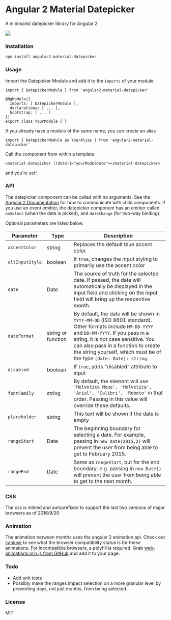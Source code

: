 # Angular 2 Material Datepicker

A minimalist datepicker library for Angular 2

![](https://j.gifs.com/ERwG6l.gif)

### Installation
```
npm install angular2-material-datepicker
```

### Usage
Import the Datepicker Module and add it to the `imports` of your module
```
import { DatepickerModule } from 'angular2-material-datepicker'

@NgModule({
  imports: [ DatepickerModule ],
  declarations: [ ... ],
  bootstrap: [ ... ]
})
export class YourModule { }
```
If you already have a module of the same name, you can create an alias
```
import { DatepickerModule as YourAlias } from 'angular2-material-datepicker'
```
Call the component from within a template
```
<material-datepicker [(date)]="yourModelDate"></material-datepicker>
```
and you're set!

### API
The datepicker component can be called with no arguments. See the [Angular 2 Documentation](https://angular.io/docs/ts/latest/cookbook/component-communication.html) for how to communicate with child components. If you use an event emitter, the datepicker component has an emitter called `onSelect` (when the date is picked), and `dateChange` (for two-way binding).

Optional parameters are listed below.

| Parameter | Type | Description |
|---|---|---|
| `accentColor` | string  | Replaces the default blue accent color  |
|`altInputStyle` | boolean | If `true`, changes the input styling to primarily use the accent color |
| `date` | Date | The source of truth for the selected date. If passed, the date will automatically be displayed in the input field and clicking on the input field will bring up the respective month. |
| `dateFormat` | string or function | By default, the date will be shown in `YYYY-MM-DD` (ISO 8601 standard). Other formats include `MM-DD-YYYY` and `DD-MM-YYYY`. If you pass in a string, it is *not* case sensitive. You can also pass in a function to create the string yourself, which must be of the type `(date: Date): string`. |
|`disabled` | boolean | If `true`, adds "disabled" attribute to input |
| `fontFamily` | string | By default, the element will use `'Helvetica Neue', 'Helvetica', 'Arial', 'Calibri', 'Roboto'` in that order. Passing in this value will override these defaults.|
|`placeholder` | string | This text will be shown if the date is empty |
| `rangeStart` | Date | The beginning boundary for selecting a date. For example, passing in `new Date(2015,2)` will prevent the user from being able to get to February 2015. |
| `rangeEnd` | Date | Same as `rangeStart`, but for the end boundary. e.g. passing in `new Date()` will prevent the user from being able to get to the next month. |

### CSS
The css is inlined and autoprefixed to support the last two versions of major browsers as of 2016/9/20

### Animation
The animation between months uses the angular 2 animation api. Check out [caniuse](http://caniuse.com/#feat=web-animation) to see what the browser compatibility status is for these animations. For incompatible browsers, a polyfill is required. Grab [web-animations.min.js from GitHub](https://github.com/web-animations/web-animations-js) and add it to your page.

### Todo
- Add unit tests
- Possibly make the ranges impact selection on a more granular level by preventing days, not just months, from being selected.

### License
MIT
